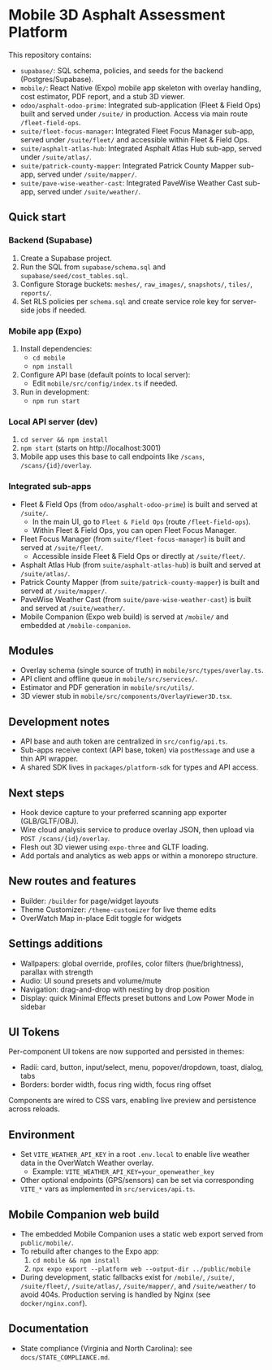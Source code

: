 # Mobile 3D Asphalt Assessment Platform

This repository contains:

- `supabase/`: SQL schema, policies, and seeds for the backend (Postgres/Supabase).
- `mobile/`: React Native (Expo) mobile app skeleton with overlay handling, cost estimator, PDF report, and a stub 3D viewer.
- `odoo/asphalt-odoo-prime`: Integrated sub-application (Fleet & Field Ops) built and served under `/suite/` in production. Access via main route `/fleet-field-ops`.
- `suite/fleet-focus-manager`: Integrated Fleet Focus Manager sub-app, served under `/suite/fleet/` and accessible within Fleet & Field Ops.
- `suite/asphalt-atlas-hub`: Integrated Asphalt Atlas Hub sub-app, served under `/suite/atlas/`.
- `suite/patrick-county-mapper`: Integrated Patrick County Mapper sub-app, served under `/suite/mapper/`.
- `suite/pave-wise-weather-cast`: Integrated PaveWise Weather Cast sub-app, served under `/suite/weather/`.

## Quick start

### Backend (Supabase)

1. Create a Supabase project.
2. Run the SQL from `supabase/schema.sql` and `supabase/seed/cost_tables.sql`.
3. Configure Storage buckets: `meshes/`, `raw_images/`, `snapshots/`, `tiles/`, `reports/`.
4. Set RLS policies per `schema.sql` and create service role key for server-side jobs if needed.

### Mobile app (Expo)

1. Install dependencies:
   - `cd mobile`
   - `npm install`
2. Configure API base (default points to local server):
   - Edit `mobile/src/config/index.ts` if needed.
3. Run in development:
   - `npm run start`

### Local API server (dev)

1. `cd server && npm install`
2. `npm start` (starts on http://localhost:3001)
3. Mobile app uses this base to call endpoints like `/scans`, `/scans/{id}/overlay`.

### Integrated sub-apps

- Fleet & Field Ops (from `odoo/asphalt-odoo-prime`) is built and served at `/suite/`.
  - In the main UI, go to `Fleet & Field Ops` (route `/fleet-field-ops`).
  - Within Fleet & Field Ops, you can open Fleet Focus Manager.
- Fleet Focus Manager (from `suite/fleet-focus-manager`) is built and served at `/suite/fleet/`.
  - Accessible inside Fleet & Field Ops or directly at `/suite/fleet/`.
- Asphalt Atlas Hub (from `suite/asphalt-atlas-hub`) is built and served at `/suite/atlas/`.
- Patrick County Mapper (from `suite/patrick-county-mapper`) is built and served at `/suite/mapper/`.
- PaveWise Weather Cast (from `suite/pave-wise-weather-cast`) is built and served at `/suite/weather/`.
- Mobile Companion (Expo web build) is served at `/mobile/` and embedded at `/mobile-companion`.

## Modules

- Overlay schema (single source of truth) in `mobile/src/types/overlay.ts`.
- API client and offline queue in `mobile/src/services/`.
- Estimator and PDF generation in `mobile/src/utils/`.
- 3D viewer stub in `mobile/src/components/OverlayViewer3D.tsx`.

## Development notes

- API base and auth token are centralized in `src/config/api.ts`.
- Sub-apps receive context (API base, token) via `postMessage` and use a thin API wrapper.
- A shared SDK lives in `packages/platform-sdk` for types and API access.

## Next steps

- Hook device capture to your preferred scanning app exporter (GLB/GLTF/OBJ).
- Wire cloud analysis service to produce overlay JSON, then upload via `POST /scans/{id}/overlay`.
- Flesh out 3D viewer using `expo-three` and GLTF loading.
- Add portals and analytics as web apps or within a monorepo structure.

## New routes and features

- Builder: `/builder` for page/widget layouts
- Theme Customizer: `/theme-customizer` for live theme edits
- OverWatch Map in-place Edit toggle for widgets

## Settings additions

- Wallpapers: global override, profiles, color filters (hue/brightness), parallax with strength
- Audio: UI sound presets and volume/mute
- Navigation: drag-and-drop with nesting by drop position
- Display: quick Minimal Effects preset buttons and Low Power Mode in sidebar

## UI Tokens

Per-component UI tokens are now supported and persisted in themes:

- Radii: card, button, input/select, menu, popover/dropdown, toast, dialog, tabs
- Borders: border width, focus ring width, focus ring offset

Components are wired to CSS vars, enabling live preview and persistence across reloads.

## Environment

- Set `VITE_WEATHER_API_KEY` in a root `.env.local` to enable live weather data in the OverWatch Weather overlay.
  - Example: `VITE_WEATHER_API_KEY=your_openweather_key`
- Other optional endpoints (GPS/sensors) can be set via corresponding `VITE_*` vars as implemented in `src/services/api.ts`.

## Mobile Companion web build

- The embedded Mobile Companion uses a static web export served from `public/mobile/`.
- To rebuild after changes to the Expo app:
  1. `cd mobile && npm install`
  2. `npx expo export --platform web --output-dir ../public/mobile`
- During development, static fallbacks exist for `/mobile/`, `/suite/`, `/suite/fleet/`, `/suite/atlas/`, `/suite/mapper/`, and `/suite/weather/` to avoid 404s. Production serving is handled by Nginx (see `docker/nginx.conf`).

## Documentation

- State compliance (Virginia and North Carolina): see `docs/STATE_COMPLIANCE.md`.
